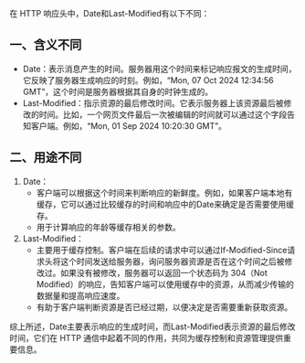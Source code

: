 在 HTTP 响应头中，Date和Last-Modified有以下不同：

## 一、含义不同

- Date：表示消息产生的时间。服务器用这个时间来标记响应报文的生成时间，它反映了服务器生成响应的时刻。例如，“Mon, 07 Oct 2024 12:34:56 GMT”，这个时间是服务器根据其自身的时钟生成的。
- Last-Modified：指示资源的最后修改时间。它表示服务器上该资源最后被修改的时间。比如，一个网页文件最后一次被编辑的时间就可以通过这个字段告知客户端。例如，“Mon, 01 Sep 2024 10:20:30 GMT”。

## 二、用途不同

1. Date：
    - 客户端可以根据这个时间来判断响应的新鲜度。例如，如果客户端本地有缓存，它可以通过比较缓存的时间和响应中的Date来确定是否需要使用缓存。
    - 用于计算响应的年龄等缓存相关的参数。
2. Last-Modified：
    - 主要用于缓存控制。客户端在后续的请求中可以通过If-Modified-Since请求头将这个时间发送给服务器，询问服务器资源是否在这个时间之后被修改过。如果没有被修改，服务器可以返回一个状态码为 304（Not Modified）的响应，告知客户端可以使用缓存中的资源，从而减少传输的数据量和提高响应速度。
    - 有助于客户端判断资源是否已经过期，以便决定是否需要重新获取资源。

综上所述，Date主要表示响应的生成时间，而Last-Modified表示资源的最后修改时间，它们在 HTTP 通信中起着不同的作用，共同为缓存控制和资源管理提供重要信息。
